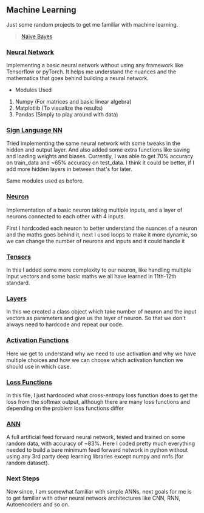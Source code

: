 ## Machine Learning

Just some random projects to get me familiar with machine learning.

> [Naive Bayes](https://github.com/rajeshmajumdar/machine-learning/blob/master/naive_bayes.py)

### [Neural Network](https://github.com/rajeshmajumdar/machine-learning/blob/master/neural_network.py)
Implementing a basic neural network without using any framework like Tensorflow or pyTorch. It helps me understand the nuances and the mathematics that goes behind building a neural network. 

- Modules Used
1. Numpy (For matrices and basic linear algebra)
2. Matplotlib (To visualize the results)
3. Pandas (Simply to play around with data)

### [Sign Language NN](https://github.com/rajeshmajumdar/machine-learning/blob/master/sign_language_nn.py)
Tried implementing the same neural network with some tweaks in the hidden and output layer. And also added some extra functions like saving and loading weights and biases.
Currently, I was able to get 70% accuracy on train_data and ~65% accuracy on test_data. I think it could be better, if I add more hidden layers in between that's for later.

Same modules used as before.

### [Neuron](https://github.com/rajeshmajumdar/machine-learning/blob/master/neuron.py)
Implementation of a basic neuron taking multiple inputs, and a layer of neurons connected to each other with 4 inputs.

First I hardcoded each neuron to better understand the nuances of a neuron and the maths goes behind it, next I used loops to make it more dynamic, so we can change the number of neurons and inputs and it could handle it

### [Tensors](https://github.com/rajeshmajumdar/machine-learning/blob/master/tensors.py)
In this I added some more complexity to our neuron, like handling multiple input vectors and some basic maths we all have learned in 11th-12th standard.

### [Layers](https://github.com/rajeshmajumdar/machine-learning/blob/master/layers.py)
In this we created a class object which take number of neuron and the input vectors as parameters and give us the layer of neuron.
So that we don't always need to hardcode and repeat our code.

### [Activation Functions](https://github.com/rajeshmajumdar/machine-learning/blob/master/activation.py)
Here we get to understand why we need to use activation and why we have multiple choices and how we can choose which activation function we should use in which case.

### [Loss Functions](https://github.com/rajeshmajumdar/machine-learning/blob/master/loss.py)
In this file, I just hardcoded what cross-entropy loss function does to get the loss from the softmax output, although there are many loss functions and depending on the problem loss functions differ

### [ANN](https://github.com/rajeshmajumdar/machine-learning/blob/master/nn.py)
A full artificial feed forward neural network, tested and trained on some random data, with accuracy of ~83%. Here I coded pretty much everything needed to build a bare minimum feed forward network in python without using any 3rd party deep learning libraries except numpy and nnfs (for random dataset).

### Next Steps

Now since, I am somewhat familiar with simple ANNs, next goals for me is to get familiar with other neural network architectures like CNN, RNN, Autoencoders and so on.